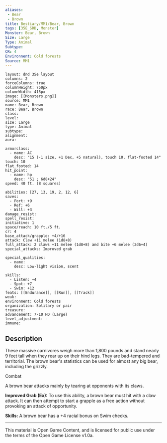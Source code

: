 ```yaml
---
aliases:
 - Bear
 - Brown
title: Bestiary/MM1/Bear, Brown
tags: [35E_SRD, Monster]
Monster: Bear, Brown
Size: Large
Type: Animal
Subtype: 
CR: 4
Environnent: Cold forests
Source: MM1
---
```


```statblock
layout: dnd 35e layout
columns: 2
forceColumns: true
columnHeight: 750px
columnWidth: 415px
image: [[Monsters.png]]
source: MM1
name: Bear, Brown
race: Bear, Brown
class: 
level: 
size: Large
type: Animal
subtype: 
alignment: 
aura: 

armorclass:
  - name: AC
    desc: "15 (-1 size, +1 Dex, +5 natural), touch 10, flat-footed 14"
touch: 10
flat_footed: 14
hit_point:
  - name: hp
    desc: "51 ; 6d8+24"
speed: 40 ft. (8 squares)

abilities: [27, 13, 19, 2, 12, 6]
saves:
  - Fort: +9
  - Ref: +6
  - Will: +3
damage_resist: 
spell_resist: 
initiative: 1
space/reach: 10 ft./5 ft.
cr: 4
base_attack/grapple: +4/+16
attack: Claw +11 melee (1d8+8)
full_attack: 2 claws +11 melee (1d8+8) and bite +6 melee (2d6+4)
special_attacks: Improved grab

special_qualities:
  - name: 
    desc: Low-light vision, scent

skills:
  - Listen: +4
  - Spot: +7
  - Swim: +12
feats: [[Endurance]], [[Run]], [[Track]]
weak: 
environment: Cold forests
organization: Solitary or pair
treasure: 
advancement: 7-10 HD (Large)
level_adjustment: -
immune: 
```

## Description

<p>These massive carnivores weigh more than 1,800 pounds and stand nearly 9 feet tall when they rear up on their hind legs. They are bad-tempered and territorial. The brown bear's statistics can be used for almost any big bear, including the grizzly.</p>
<p>Combat</p>
<p>A brown bear attacks mainly by tearing at opponents with its claws.</p>
<p>
            <b>Improved Grab (Ex):</b> To use this ability, a brown bear must hit with a claw attack. It can then attempt to start a grapple as a free action without provoking an attack of opportunity.</p>
<p>
            <b>Skills:</b> A brown bear has a +4 racial bonus on Swim checks.</p>

---

This material is Open Game Content, and is licensed for public use under
the terms of the Open Game License v1.0a.
